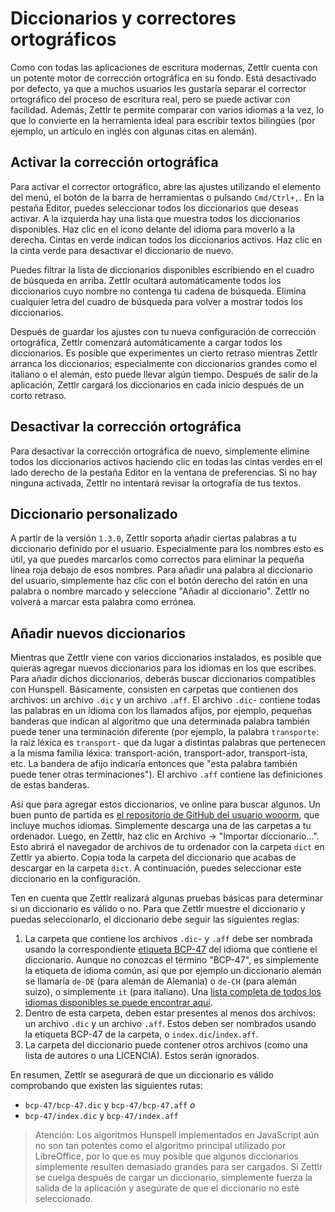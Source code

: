 # Diccionarios y correctores ortográficos

Como con todas las aplicaciones de escritura modernas, Zettlr cuenta con un potente motor de corrección ortográfica en su fondo. Está desactivado por defecto, ya que a muchos usuarios les gustaría separar el corrector ortográfico del proceso de escritura real, pero se puede activar con facilidad. Además, Zettlr te permite comparar con varios idiomas a la vez, lo que lo convierte en la herramienta ideal para escribir textos bilingües (por ejemplo, un artículo en inglés con algunas citas en alemán).

## Activar la corrección ortográfica

Para activar el corrector ortográfico, abre las ajustes utilizando el elemento del menú, el botón de la barra de herramientas o pulsando `Cmd/Ctrl+,`. En la pestaña Editor, puedes seleccionar todos los diccionarios que deseas activar. A la izquierda hay una lista que muestra todos los diccionarios disponibles. Haz clic en el icono delante del idioma para moverlo a la derecha. Cintas en verde indican todos los diccionarios activos. Haz clic en la cinta verde para desactivar el diccionario de nuevo.

Puedes filtrar la lista de diccionarios disponibles escribiendo en el cuadro de búsqueda en arriba. Zettlr ocultará automáticamente todos los diccionarios cuyo nombre no contenga tu cadena de búsqueda. Elimina cualquier letra del cuadro de búsqueda para volver a mostrar todos los diccionarios.

Después de guardar los ajustes con tu nueva configuración de corrección ortográfica, Zettlr comenzará automáticamente a cargar todos los diccionarios. Es posible que experimentes un cierto retraso mientras Zettlr arranca los diccionarios; especialmente con diccionarios grandes como el italiano o el alemán, esto puede llevar algún tiempo. Después de salir de la aplicación, Zettlr cargará los diccionarios en cada inicio después de un corto retraso.

## Desactivar la corrección ortográfica

Para desactivar la corrección ortográfica de nuevo, simplemente elimine todos los diccionarios activos haciendo clic en todas las cintas verdes en el lado derecho de la pestaña Editor en la ventana de preferencias. Si no hay ninguna activada, Zettlr no intentará revisar la ortografía de tus textos.

## Diccionario personalizado

A partir de la versión `1.3.0`, Zettlr soporta añadir ciertas palabras a tu diccionario definido por el usuario. Especialmente para los nombres esto es útil, ya que puedes marcarlos como correctos para eliminar la pequeña línea roja debajo de esos nombres. Para añadir una palabra al diccionario del usuario, simplemente haz clic con el botón derecho del ratón en una palabra o nombre marcado y seleccione "Añadir al diccionario". Zettlr no volverá a marcar esta palabra como errónea.

## Añadir nuevos diccionarios

Mientras que Zettlr viene con varios diccionarios instalados, es posible que quieras agregar nuevos diccionarios para los idiomas en los que escribes. Para añadir dichos diccionarios, deberás buscar diccionarios compatibles con Hunspell. Básicamente, consisten en carpetas que contienen dos archivos: un archivo `.dic` y un archivo `.aff`. El archivo `.dic`- contiene todas las palabras en un idioma con los llamados afijos, por ejemplo, pequeñas banderas que indican al algoritmo que una determinada palabra también puede tener una terminación diferente (por ejemplo, la palabra `transporte`: la raíz léxica es `transport-` que da lugar a distintas palabras que pertenecen a la misma familia léxica: transport-ación, transport-ador, transport-ista, etc. La bandera de afijo indicaría entonces que "esta palabra también puede tener otras terminaciones"). El archivo `.aff` contiene las definiciones de estas banderas.

Así que para agregar estos diccionarios, ve online para buscar algunos. Un buen punto de partida es [el repositorio de GitHub del usuario wooorm](https://github.com/wooorm/dictionaries), que incluye muchos idiomas. Simplemente descarga una de las carpetas a tu ordenador. Luego, en Zettlr, haz clic en Archivo -> "Importar diccionario...". Esto abrirá el navegador de archivos de tu ordenador con la carpeta `dict` en Zettlr ya abierto. Copia toda la carpeta del diccionario que acabas de descargar en la carpeta `dict`. A continuación, puedes seleccionar este diccionario en la configuración.

Ten en cuenta que Zettlr realizará algunas pruebas básicas para determinar si un diccionario es válido o no. Para que Zettlr muestre el diccionario y puedas seleccionarlo, el diccionario debe seguir las siguientes reglas:

1. La carpeta que contiene los archivos `.dic`- y `.aff` debe ser nombrada usando la correspondiente [etiqueta BCP-47](https://tools.ietf.org/html/bcp47) del idioma que contiene el diccionario. Aunque no conozcas el término "BCP-47", es simplemente la etiqueta de idioma común, así que por ejemplo un diccionario alemán se llamaría `de-DE` (para alemán de Alemania) o `de-CH` (para alemán suizo), o simplemente `it` (para italiano). Una [lista completa de todos los idiomas disponibles se puede encontrar aquí](https://www.iana.org/assignments/language-subtag-registry/language-subtag-registry).
2. Dentro de esta carpeta, deben estar presentes al menos dos archivos: un archivo `.dic` y un archivo `.aff`. Estos deben ser nombrados usando la etiqueta BCP-47 de la carpeta, o `index.dic`/`index.aff`.
3. La carpeta del diccionario puede contener otros archivos (como una lista de autores o una LICENCIA). Estos serán ignorados.

En resumen, Zettlr se asegurará de que un diccionario es válido comprobando que existen las siguientes rutas:

- `bcp-47/bcp-47.dic` y `bcp-47/bcp-47.aff` _o_
- `bcp-47/index.dic` y `bcp-47/index.aff`

> Atención: Los algoritmos Hunspell implementados en JavaScript aún no son tan potentes como el algoritmo principal utilizado por LibreOffice, por lo que es muy posible que algunos diccionarios simplemente resulten demasiado grandes para ser cargados. Si Zettlr se cuelga después de cargar un diccionario, simplemente fuerza la salida de la aplicación y asegúrate de que el diccionario no esté seleccionado.